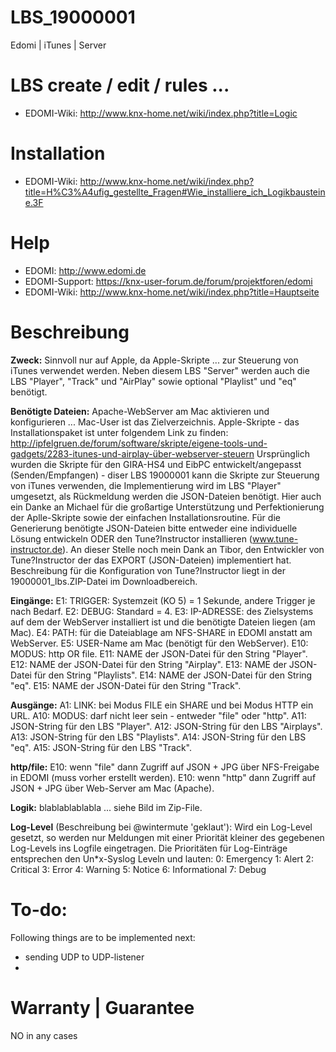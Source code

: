 # LBS_19000001
Edomi | iTunes | Server

# LBS create / edit / rules ...

* EDOMI-Wiki: http://www.knx-home.net/wiki/index.php?title=Logic

# Installation

* EDOMI-Wiki: http://www.knx-home.net/wiki/index.php?title=H%C3%A4ufig_gestellte_Fragen#Wie_installiere_ich_Logikbausteine.3F

# Help

* EDOMI: http://www.edomi.de
* EDOMI-Support: https://knx-user-forum.de/forum/projektforen/edomi
* EDOMI-Wiki: http://www.knx-home.net/wiki/index.php?title=Hauptseite

# Beschreibung

**Zweck:**
Sinnvoll nur auf Apple, da Apple-Skripte ... zur Steuerung von iTunes verwendet werden.
Neben diesem LBS "Server" werden auch die LBS "Player", "Track" und "AirPlay" sowie optional "Playlist"
und "eq" benötigt.

**Benötigte Dateien:**
Apache-WebServer am Mac aktivieren und konfigurieren ... Mac-User ist das Zielverzeichnis.
Apple-Skripte - das Installationspaket ist unter folgendem Link zu finden: http://ipfelgruen.de/forum/software/skripte/eigene-tools-und-gadgets/2283-itunes-und-airplay-über-webserver-steuern
Ursprünglich wurden die Skripte für den GIRA-HS4 und EibPC entwickelt/angepasst (Senden/Empfangen) - diser LBS 19000001 kann die Skripte zur Steuerung von iTunes verwenden,
die Implementierung wird im LBS "Player" umgesetzt, als Rückmeldung werden die JSON-Dateien benötigt.
Hier auch ein Danke an Michael für die großartige Unterstützung und Perfektionierung der Aplle-Skripte sowie der einfachen Installationsroutine.
Für die Generierung benötigte JSON-Dateien bitte entweder eine individuelle Lösung entwickeln ODER den Tune?Instructor installieren (www.tune-instructor.de).
An dieser Stelle noch mein Dank an Tibor, den Entwickler von Tune?Instructor der das EXPORT (JSON-Dateien) implementiert hat.
Beschreibung für die Konfiguration von Tune?Instructor liegt in der 19000001_lbs.ZIP-Datei im Downloadbereich.

**Eingänge:**
E1: TRIGGER: Systemzeit (KO 5) = 1 Sekunde, andere Trigger je nach Bedarf.
E2: DEBUG: Standard = 4.
E3: IP-ADRESSE: des Zielsystems auf dem der WebServer installiert ist und die benötigte Dateien liegen (am Mac).
E4: PATH: für die Dateiablage am NFS-SHARE in EDOMI anstatt am WebServer.
E5: USER-Name am Mac (benötigt für den WebServer).
E10: MODUS: http OR file.
E11: NAME der JSON-Datei für den String "Player".
E12: NAME der JSON-Datei für den String "Airplay".
E13: NAME der JSON-Datei für den String "Playlists".
E14: NAME der JSON-Datei für den String "eq".
E15: NAME der JSON-Datei für den String "Track".

**Ausgänge:**
A1: LINK: bei Modus FILE ein SHARE und bei Modus HTTP ein URL.
A10: MODUS: darf nicht leer sein - entweder "file" oder "http".
A11: JSON-String für den LBS "Player".
A12: JSON-String für den LBS "Airplays".
A13: JSON-String für den LBS "Playlists".
A14: JSON-String für den LBS "eq".
A15: JSON-String für den LBS "Track".

**http/file:**
E10: wenn "file" dann Zugriff auf JSON + JPG über NFS-Freigabe in EDOMI (muss vorher erstellt werden).
E10: wenn "http" dann Zugriff auf JSON + JPG über Web-Server am Mac (Apache).

**Logik:**
blablablablabla ... siehe Bild im Zip-File.

**Log-Level**
(Beschreibung bei @wintermute 'geklaut'):
Wird ein Log-Level gesetzt, so werden nur Meldungen mit einer Priorität kleiner des gegebenen Log-Levels ins Logfile eingetragen.
Die Prioritäten für Log-Einträge entsprechen den Un*x-Syslog Leveln und lauten:
0: Emergency
1: Alert
2: Critical
3: Error
4: Warning
5: Notice
6: Informational
7: Debug

# To-do:
Following things are to be implemented next:

* sending UDP to UDP-listener
* 

# Warranty | Guarantee
NO in any cases
